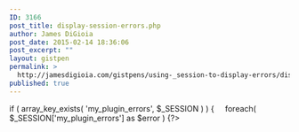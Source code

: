```yaml
---
ID: 3166
post_title: display-session-errors.php
author: James DiGioia
post_date: 2015-02-14 18:36:06
post_excerpt: ""
layout: gistpen
permalink: >
  http://jamesdigioia.com/gistpens/using-_session-to-display-errors/display-session-errors-php/
published: true
---
```

if ( array_key_exists( 'my_plugin_errors', $\_SESSION ) ) {     foreach( $\_SESSION['my_plugin_errors'] as $error ) {?>         <div class="error">
  <p>
                <?php echo $error; ?>        
  </p>
</div>

<?php     }     unset( $\_SESSION['my\_plugin_errors'] ); }
